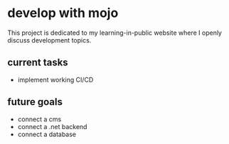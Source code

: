 # develop with mojo

This project is dedicated to my learning-in-public website where I openly discuss development topics.

## current tasks
- implement working CI/CD

## future goals
- connect a cms
- connect a .net backend
- connect a database